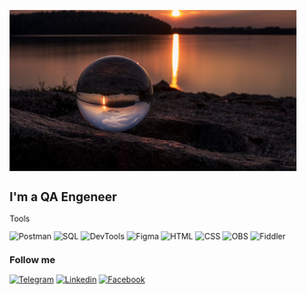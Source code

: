 [![Header](https://github.com/kobbra16/kobbra16/blob/main/assets/1.jpg)]()

## I'm a QA Engeneer 


Tools

![Postman](https://img.shields.io/badge/Postman-090909?style=flat&logo=Postman)
![SQL](https://img.shields.io/badge/SQL-090909?style=flat&logo=mysql)
![DevTools](https://img.shields.io/badge/DevTools-090909?style=flat&logo=GoogleChrome)
![Figma](https://img.shields.io/badge/Figma-090909?style=flat&logo=Figma)
![HTML](https://img.shields.io/badge/HTML-090909?style=flat&logo=HTML5)
![CSS](https://img.shields.io/badge/CSS-090909?style=flat&logo=CSS3)
![OBS](https://img.shields.io/badge/OBS-090909?style=flat&logo=OBSstudio)
![Fiddler](https://img.shields.io/badge/Fiddler-090909?style=flat&logo=Fiddler)

### Follow me
[![Telegram](https://img.shields.io/badge/Telegram-090909?style=flat&logo=Telegram)](https://t.me/MaximOKkk)
[![Linkedin](https://img.shields.io/badge/Linkedin-090909?style=flat&logo=Linkedin)](https://www.linkedin.com/in/maksimok)
[![Facebook](https://img.shields.io/badge/Facebook-090909?style=flat&logo=Facebook)](https://www.facebook.com/maxim.kobyak)
